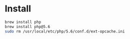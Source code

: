 # Install
```bash
brew install php
brew install php@5.6
sudo rm /usr/local/etc/php/5.6/conf.d/ext-opcache.ini
```
